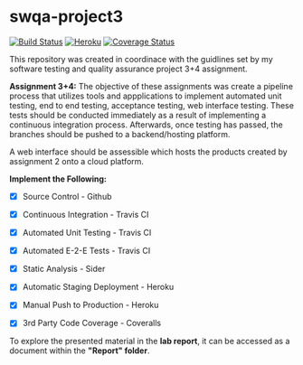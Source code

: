 # swqa-project3 
[![Build Status](https://travis-ci.org/Dylan-SC/swqa-project3.svg?branch=master)](https://travis-ci.org/Dylan-SC/swqa-project3)
[![Heroku](http://heroku-badge.herokuapp.com/?app=swqa-project3)](https://swqa-project3.herokuapp.com/)
[![Coverage Status](https://coveralls.io/repos/github/Dylan-SC/swqa-project3/badge.svg?branch=master)](https://coveralls.io/github/Dylan-SC/swqa-project3?branch=master)


This repository was created in coordinace with the guidlines set by my software testing and quality assurance project 3+4 assignment.


**Assignment 3+4:**
The objective of these assignments was create a pipeline process that utilizes tools and appplications to implement automated unit testing, end to end testing, acceptance testing, web interface testing. These tests should be conducted immediately as a result of implementing a continuous integration process. Afterwards, once testing has passed, the branches should be pushed to a backend/hosting platform.

A web interface should be assessible which hosts the products created by assignment 2 onto a cloud platform. 

**Implement the Following:**
- [x] Source Control -                Github
- [x] Continuous Integration -        Travis CI
- [x] Automated Unit Testing -        Travis CI
- [x] Automated E-2-E Tests  -        Travis CI
- [x] Static Analysis -               Sider
- [x] Automatic Staging Deployment -  Heroku
- [x] Manual Push to Production -     Heroku
- [x] 3rd Party Code Coverage -       Coveralls


To explore the presented material in the **lab report**, it can be accessed as a document within the **"Report" folder**. 
